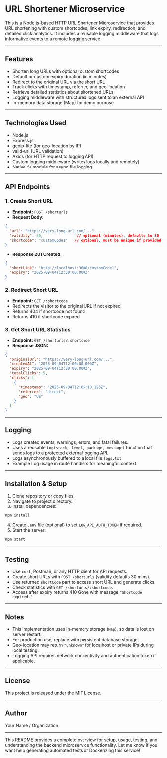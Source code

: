 # URL Shortener Microservice

This is a Node.js-based HTTP URL Shortener Microservice that provides URL shortening with custom shortcodes, link expiry, redirection, and detailed click analytics. It includes a reusable logging middleware that logs informative events to a remote logging service.

***

## Features

- Shorten long URLs with optional custom shortcodes
- Default or custom expiry duration (in minutes)
- Redirect to the original URL via the short URL
- Track clicks with timestamp, referrer, and geo-location
- Retrieve detailed statistics about shortened URLs
- Logging middleware with structured logs sent to an external API
- In-memory data storage (Map) for demo purpose

***

## Technologies Used

- Node.js
- Express.js
- geoip-lite (for geo-location by IP)
- valid-url (URL validation)
- Axios (for HTTP request to logging API)
- Custom logging middleware (writes logs locally and remotely)
- Native `fs` module for async file logging

***

## API Endpoints

### 1. Create Short URL

- **Endpoint:** `POST /shorturls`
- **Request Body:**

```json
{
  "url": "https://very-long-url.com/...",
  "validity": 30,               // optional (minutes), defaults to 30
  "shortcode": "customCode1"   // optional, must be unique if provided
}
```

- **Response 201 Created:**

```json
{
  "shortLink": "http://localhost:3000/customCode1",
  "expiry": "2025-09-04T12:30:00.000Z"
}
```

### 2. Redirect Short URL

- **Endpoint:** `GET /:shortcode`
- Redirects the visitor to the original URL if not expired
- Returns 404 if shortcode not found
- Returns 410 if shortcode expired

### 3. Get Short URL Statistics

- **Endpoint:** `GET /shorturls/:shortcode`
- **Response JSON:**

```json
{
  "originalUrl": "https://very-long-url.com/...",
  "createdAt": "2025-09-04T12:00:00.000Z",
  "expiry": "2025-09-04T12:30:00.000Z",
  "totalClicks": 5,
  "clicks": [
    {
      "timestamp": "2025-09-04T12:05:10.123Z",
      "referrer": "direct",
      "geo": "US"
    }
  ]
}
```

***

## Logging

- Logs created events, warnings, errors, and fatal failures.
- Uses a reusable `Log(stack, level, package, message)` function that sends logs to a protected external logging API.
- Logs asynchronously buffered to a local file `logs.txt`.
- Example Log usage in route handlers for meaningful context.

***

## Installation & Setup

1. Clone repository or copy files.
2. Navigate to project directory.
3. Install dependencies:

```bash
npm install
```

4. Create `.env` file (optional) to set `LOG_API_AUTH_TOKEN` if required.
5. Start the server:

```bash
npm start
```

***

## Testing

- Use `curl`, Postman, or any HTTP client for API requests.
- Create short URLs with `POST /shorturls` (validity defaults 30 mins).
- Use returned `shortCode` part to access short URL and generate clicks.
- Check statistics with `GET /shorturls/:shortcode`.
- Access after expiry returns 410 Gone with message `"Shortcode expired."`

***

## Notes

- This implementation uses in-memory storage (`Map`), so data is lost on server restart.
- For production use, replace with persistent database storage.
- Geo-location may return `"unknown"` for localhost or private IPs during local testing.
- Logging API requires network connectivity and authentication token if applicable.

***

## License

This project is released under the MIT License.

***

## Author

Your Name / Organization

***

This README provides a complete overview for setup, usage, testing, and understanding the backend microservice functionality. Let me know if you want help generating automated tests or Dockerizing this service!